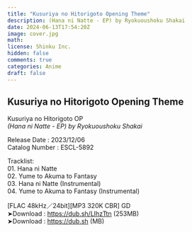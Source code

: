 ```yaml
---
title: "Kusuriya no Hitorigoto Opening Theme"
description: (Hana ni Natte - EP) by Ryokuoushoku Shakai
date: 2024-06-13T17:54:20Z
image: cover.jpg
math: 
license: Shinku Inc.
hidden: false
comments: true
categories: Anime
draft: false
--- 
```

## Kusuriya no Hitorigoto Opening Theme <br>
Kusuriya no Hitorigoto OP <br>
*(Hana ni Natte - EP) by Ryokuoushoku Shakai*

Release Date : 2023/12/06 <br>
Catalog Number : ESCL-5892

Tracklist:
<br>01. Hana ni Natte
<br>02. Yume to Akuma to Fantasy
<br>03. Hana ni Natte (Instrumental)
<br>04. Yume to Akuma to Fantasy (Instrumental)

[FLAC 48kHz／24bit][MP3 320K CBR] GD<br>
➤Download : https://dub.sh/LIhzTtn (253MB)<br>
➤Download : https://dub.sh (MB)